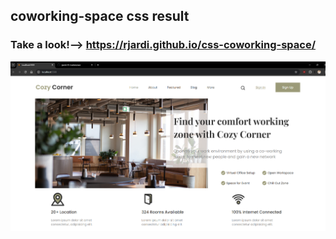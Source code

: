 ## coworking-space css result

### Take a look!--> https://rjardi.github.io/css-coworking-space/ 

<img src="/img/coworking-space-snapshot.png">

